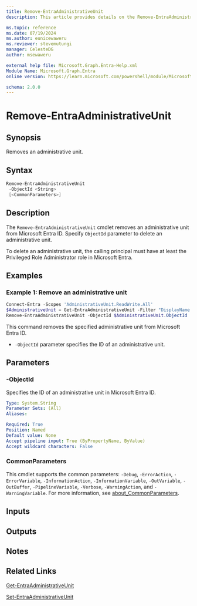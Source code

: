 ```yaml
---
title: Remove-EntraAdministrativeUnit
description: This article provides details on the Remove-EntraAdministrativeUnit command.

ms.topic: reference
ms.date: 07/19/2024
ms.author: eunicewaweru
ms.reviewer: stevemutungi
manager: CelesteDG
author: msewaweru

external help file: Microsoft.Graph.Entra-Help.xml
Module Name: Microsoft.Graph.Entra
online version: https://learn.microsoft.com/powershell/module/Microsoft.Graph.Entra/Remove-EntraAdministrativeUnit

schema: 2.0.0
---
```


# Remove-EntraAdministrativeUnit

## Synopsis

Removes an administrative unit.

## Syntax

```powershell
Remove-EntraAdministrativeUnit 
 -ObjectId <String>  
 [<CommonParameters>]
```

## Description

The `Remove-EntraAdministrativeUnit` cmdlet removes an administrative unit from Microsoft Entra ID. Specify `ObjectId` parameter to delete an administrative unit.

To delete an administrative unit, the calling principal must have at least the Privileged Role Administrator role in Microsoft Entra.

## Examples

### Example 1: Remove an administrative unit

```powershell
Connect-Entra -Scopes 'AdministrativeUnit.ReadWrite.All'
$AdministrativeUnit = Get-EntraAdministrativeUnit -Filter "DisplayName eq '<administrative-unit-display-name>'"
Remove-EntraAdministrativeUnit -ObjectId $AdministrativeUnit.ObjectId
```

This command removes the specified administrative unit from Microsoft Entra ID.

- `-ObjectId` parameter specifies the ID of an administrative unit.

## Parameters

### -ObjectId

Specifies the ID of an administrative unit in Microsoft Entra ID.

```yaml
Type: System.String
Parameter Sets: (All)
Aliases:

Required: True
Position: Named
Default value: None
Accept pipeline input: True (ByPropertyName, ByValue)
Accept wildcard characters: False
```

### CommonParameters

This cmdlet supports the common parameters: `-Debug`, `-ErrorAction`, `-ErrorVariable`, `-InformationAction`, `-InformationVariable`, `-OutVariable`, `-OutBuffer`, `-PipelineVariable`, `-Verbose`, `-WarningAction`, and `-WarningVariable`. For more information, see [about_CommonParameters](https://go.microsoft.com/fwlink/?LinkID=113216).

## Inputs

## Outputs

## Notes

## Related Links

[Get-EntraAdministrativeUnit](Get-EntraAdministrativeUnit.md)

[Set-EntraAdministrativeUnit](Set-EntraAdministrativeUnit.md)
